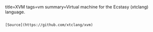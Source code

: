 title=XVM
tags=vm
summary=Virtual machine for the Ecstasy (xtclang) language.
~~~~~~

[Source](https://github.com/xtclang/xvm)

